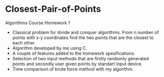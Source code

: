 # Closest-Pair-of-Points
Algorithms Course Homework 1

 * Classical problem for divide and conquer algorithms. From n number of points with x-y coordinates find the two points that are the closest to each other.
 * Algorithm developed by me using C.
 * A couple of features added to the homework spesifications.
  * Selection of two input methods that are firstly randomly generated points and secondly user given points by standart input device.
  * Time comparison of brute force method with my algorithm.

